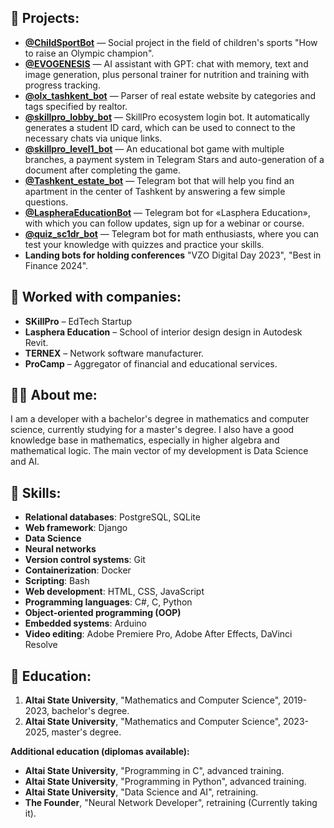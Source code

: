 ## 💼 Projects:
- **[@ChildSportBot](https://t.me/ChildSportBot)** — Social project in the field of children's sports "How to raise an Olympic champion".
- **[@EVOGENESIS](https://t.me/evogenesis_bot)** — AI assistant with GPT: chat with memory, text and image generation, plus personal trainer for nutrition and training with progress tracking.
- **[@olx_tashkent_bot](https://t.me/olx_tashkent_bot)** — Parser of real estate website by categories and tags specified by realtor.
- **[@skillpro_lobby_bot](https://t.me/skillpro_lobby_bot)** — SkillPro ecosystem login bot. It automatically generates a student ID card, which can be used to connect to the necessary chats via unique links.
- **[@skillpro_level1_bot](https://t.me/skillpro_level1_bot)** — An educational bot game with multiple branches, a payment system in Telegram Stars and auto-generation of a document after completing the game.
- **[@Tashkent_estate_bot](https://t.me/Tashkent_estate_bot)** — Telegram bot that will help you find an apartment in the center of Tashkent by answering a few simple questions.
- **[@LaspheraEducationBot](https://t.me/LaspheraEducationBot)** — Telegram bot for «Lasphera Education», with which you can follow updates, sign up for a webinar or course.
- **[@quiz_sc1dr_bot](https://t.me/quiz_sc1dr_bot)** — Telegram bot for math enthusiasts, where you can test your knowledge with quizzes and practice your skills.
- **Landing bots for holding conferences** "VZO Digital Day 2023", "Best in Finance 2024".

## 🏢 Worked with companies:
- **SKillPro** – EdTech Startup
- **Lasphera Education** – School of interior design design in Autodesk Revit.
- **TERNEX** – Network software manufacturer.
- **ProCamp** – Aggregator of financial and educational services.

## 🧑‍💻 About me:
I am a developer with a bachelor's degree in mathematics and computer science, currently studying for a master's degree. I also have a good knowledge base in mathematics, especially in higher algebra and mathematical logic. The main vector of my development is Data Science and AI.

## 🔧 Skills:
- **Relational databases**: PostgreSQL, SQLite
- **Web framework**: Django
- **Data Science**
- **Neural networks**
- **Version control systems**: Git
- **Containerization**: Docker
- **Scripting**: Bash
- **Web development**: HTML, CSS, JavaScript
- **Programming languages**: C#, C, Python
- **Object-oriented programming (OOP)**
- **Embedded systems**: Arduino
- **Video editing**: Adobe Premiere Pro, Adobe After Effects, DaVinci Resolve

## 📖 Education:
1. **Altai State University**, "Mathematics and Computer Science", 2019-2023, bachelor's degree.
2. **Altai State University**, "Mathematics and Computer Science", 2023-2025, master's degree.

**Additional education (diplomas available):**
- **Altai State University**, "Programming in C", advanced training.
- **Altai State University**, "Programming in Python", advanced training.
- **Altai State University**, "Data Science and AI", retraining.
- **The Founder**, "Neural Network Developer", retraining (Currently taking it).
